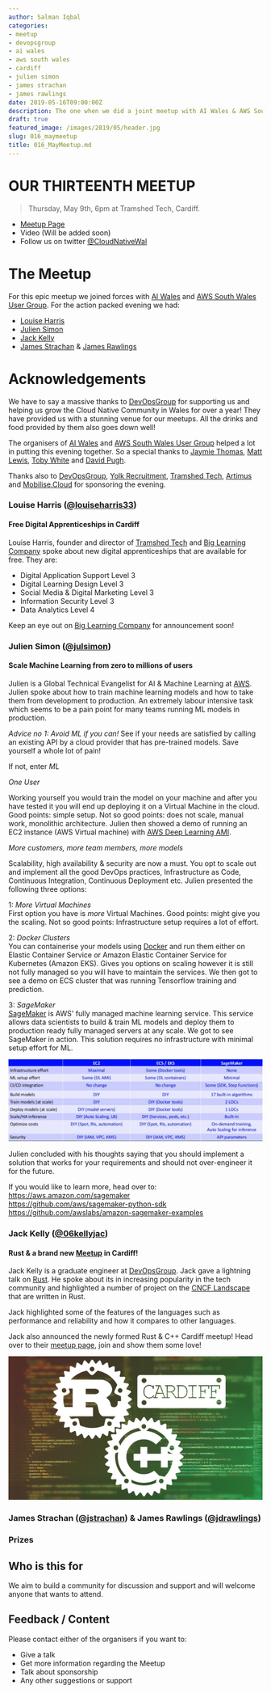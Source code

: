 ```yaml
---
author: Salman Iqbal
categories:
- meetup
- devopsgroup
- ai wales
- aws south wales
- cardiff
- julien simon
- james strachan
- james rawlings
date: 2019-05-16T09:00:00Z
description: The one when we did a joint meetup with AI Wales & AWS South Wales...
draft: true
featured_image: /images/2019/05/header.jpg
slug: 016_maymeetup
title: 016_MayMeetup.md
---
```


# OUR THIRTEENTH MEETUP

> Thursday, May 9th, 6pm at Tramshed Tech, Cardiff.

* [Meetup Page](https://www.meetup.com/Cloud-Native-Wales/events/csxbwqyzhbmb/)
* Video (Will be added soon)
* Follow us on twitter [@CloudNativeWal](https://twitter.com/CloudNativeWal)

# The Meetup

For this epic meetup we joined forces with [AI Wales](https://twitter.com/ai_wales) and [AWS South Wales User Group](https://twitter.com/AWSSWalesUG). For the action packed evening we had:
* [Louise Harris](https://twitter.com/louiseharris33)
* [Julien Simon](https://twitter.com/julsimon)
* [Jack Kelly](https://twitter.com/06kellyjac)
* [James Strachan](https://twitter.com/jstrachan) & [James Rawlings](https://twitter.com/jdrawlings)

# Acknowledgements

We have to say a massive thanks to [DevOpsGroup](https://twitter.com/DevOpsGroup) for supporting us and helping us grow the Cloud Native Community in Wales for over a year! They have provided us with a stunning venue for our meetups. All the drinks and food provided by them also goes down well!

The organisers of [AI Wales](https://twitter.com/ai_wales) and [AWS South Wales User Group](https://twitter.com/AWSSWalesUG) helped a lot in putting this evening together. So a special thanks to [Jaymie Thomas](https://twitter.com/jaymiethomas), [Matt Lewis](https://twitter.com/m_lewis), [Toby White](https://twitter.com/TobyARTIMUS) and [David Pugh](https://twitter.com/DavidPugh_DPA). 

Thanks also to [DevOpsGroup](https://twitter.com/DevOpsGroup), [Yolk Recruitment](https://twitter.com/Yolk_Recruit), [Tramshed Tech](https://twitter.com/TramshedTech), [Artimus](https://twitter.com/ARTIMUS_UK) and [Mobilise.Cloud](https://twitter.com/MobiliseCloud) for sponsoring the evening.

### Louise Harris ([@louiseharris33](https://twitter.com/louiseharris33))
#### Free Digital Apprenticeships in Cardiff

Louise Harris, founder and director of [Tramshed Tech](https://www.tramshedtech.co.uk/) and [Big Learning Company](https://www.biglearningcompany.com/) spoke about new digital apprenticeships that are available for free. They are: 

* Digital Application Support Level 3
* Digital Learning Design Level 3
* Social Media & Digital Marketing Level 3
* Information Security Level 3
* Data Analytics Level 4

Keep an eye out on [Big Learning Company](https://www.biglearningcompany.com/) for announcement soon!

### Julien Simon ([@julsimon](https://twitter.com/julsimon))
#### Scale Machine Learning from zero to millions of users

Julien is a Global Technical Evangelist for AI & Machine Learning at [AWS](https://twitter.com/awscloud). Julien spoke about how to train machine learning models and how to take them from development to production. An extremely labour intensive task which seems to be a pain point for many teams running ML models in production.

_Advice no 1: Avoid ML if you can!_ See if your needs are satisfied by calling an existing API by a cloud provider that has pre-trained models. Save yourself a whole lot of pain!

If not, enter *ML*

*One User*

Working yourself you would train the model on your machine and after you have tested it you will end up deploying it on a Virtual Machine in the cloud. Good points: simple setup. Not so good points: does not scale, manual work, monolithic architecture. Julien then showed a demo of running an EC2 instance (AWS Virtual machine) with [AWS Deep Learning AMI](https://aws.amazon.com/machine-learning/amis/).

*More customers, more team members, more models*

Scalability, high availability & security are now a must. You opt to scale out and implement all the good DevOps practices, Infrastructure as Code, Continuous Integration, Continuous Deployment etc. Julien presented the following three options: 

1: _More Virtual Machines_  
First option you have is *more* Virtual Machines. Good points: might give you the scaling. Not so good points: Infrastructure setup requires a lot of effort.

2: _Docker Clusters_  
You can containerise your models using [Docker](https://www.docker.com/) and run them either on Elastic Container Service or Amazon Elastic Container Service for Kubernetes (Amazon EKS). Gives you options on scaling however it is still not fully managed so you will have to maintain the services. We then got to see a demo on ECS cluster that was running Tensorflow training and prediction.

3: _SageMaker_  
[SageMaker](https://docs.aws.amazon.com/sagemaker/latest/dg/whatis.html) is AWS' fully managed machine learning service. This service allows data scientists to build & train ML models and deploy them to production ready fully managed servers at any scale. We got to see SageMaker in action. This solution requires no infrastructure with minimal setup effort for ML. 

![Options Comparison](/static/images/2019/05/sagemakercomp.png)

Julien concluded with his thoughts saying that you should implement a solution that works for your requirements and should not over-engineer it for the future.

If you would like to learn more, head over to:  
https://aws.amazon.com/sagemaker  
https://github.com/aws/sagemaker-python-sdk  
https://github.com/awslabs/amazon-sagemaker-examples   

### Jack Kelly ([@06kellyjac](https://twitter.com/06kellyjac))
#### Rust & a brand new [Meetup](https://www.meetup.com/rust-and-c-plus-plus-in-cardiff/) in Cardiff!

Jack Kelly is a graduate engineer at [DevOpsGroup](https://twitter.com/DevOpsGroup). Jack gave a lightning talk on [Rust](https://www.rust-lang.org/). He spoke about its in increasing popularity in the tech community and highlighted a number of project on the [CNCF Landscape](https://landscape.cncf.io/) that are written in Rust. 

Jack highlighted some of the features of the languages such as performance and reliability and how it compares to other languages. 

Jack also announced the newly formed Rust & C++ Cardiff meetup! Head over to their [meetup page](https://www.meetup.com/rust-and-c-plus-plus-in-cardiff/), join and show them some love!

![Rust C++ Meetup](/static/images/2019/05/rust.jpeg)


### James Strachan ([@jstrachan](https://twitter.com/jstrachan)) & James Rawlings ([@jdrawlings](https://twitter.com/jdrawlings))


### Prizes

## Who is this for

We aim to build a community for discussion and support and will welcome anyone that wants to attend.

## Feedback / Content

Please contact either of the organisers if you want to:

* Give a talk
* Get more information regarding the Meetup
* Talk about sponsorship
* Any other suggestions or support

